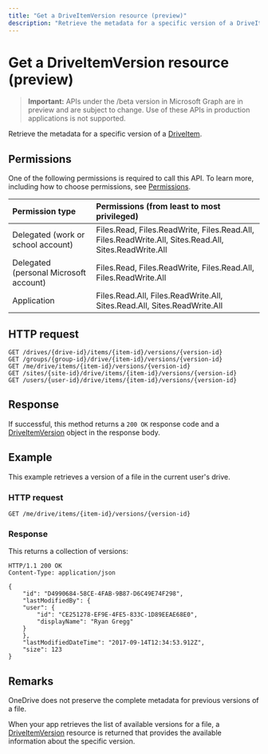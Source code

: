 ```yaml
---
title: "Get a DriveItemVersion resource (preview)"
description: "Retrieve the metadata for a specific version of a DriveItem."
---
```


# Get a DriveItemVersion resource (preview)

> **Important:** APIs under the /beta version in Microsoft Graph are in preview and are subject to change. Use of these APIs in production applications is not supported.

Retrieve the metadata for a specific version of a [DriveItem](../resources/driveitem.md).

## Permissions

One of the following permissions is required to call this API. To learn more, including how to choose permissions, see [Permissions](/graph/permissions-reference).

|Permission type      | Permissions (from least to most privileged)              |
|:--------------------|:---------------------------------------------------------|
|Delegated (work or school account) | Files.Read, Files.ReadWrite, Files.Read.All, Files.ReadWrite.All, Sites.Read.All, Sites.ReadWrite.All    |
|Delegated (personal Microsoft account) | Files.Read, Files.ReadWrite, Files.Read.All, Files.ReadWrite.All    |
|Application | Files.Read.All, Files.ReadWrite.All, Sites.Read.All, Sites.ReadWrite.All |


## HTTP request

<!-- { "blockType": "ignored"} -->

```http
GET /drives/{drive-id}/items/{item-id}/versions/{version-id}
GET /groups/{group-id}/drive/{item-id}/versions/{version-id}
GET /me/drive/items/{item-id}/versions/{version-id}
GET /sites/{site-id}/drive/items/{item-id}/versions/{version-id}
GET /users/{user-id}/drive/items/{item-id}/versions/{version-id}
```

## Response

If successful, this method returns a `200 OK` response code and a [DriveItemVersion](../resources/driveitemversion.md) object in the response body.


## Example

This example retrieves a version of a file in the current user's drive.

### HTTP request

<!-- { "blockType": "request", "name": "get-single-version", "scopes": "files.read" } -->

```http
GET /me/drive/items/{item-id}/versions/{version-id}
```

### Response

This returns a collection of versions:

<!-- { "blockType": "response", "@odata.type": "microsoft.graph.driveItemVersion", "truncated": true } -->

```http
HTTP/1.1 200 OK
Content-Type: application/json

{
    "id": "D4990684-58CE-4FAB-9B87-D6C49E74F298",
    "lastModifiedBy": {
    "user": {
        "id": "CE251278-EF9E-4FE5-833C-1D89EEAE68E0",
        "displayName": "Ryan Gregg"
    }
    },
    "lastModifiedDateTime": "2017-09-14T12:34:53.912Z",
    "size": 123
}
```

## Remarks

OneDrive does not preserve the complete metadata for previous versions of a file.

When your app retrieves the list of available versions for a file, a [DriveItemVersion](../resources/driveitemversion.md) resource is returned that provides the available information about the specific version.


<!-- {
  "type": "#page.annotation",
  "description": "List, review, and download previous versions of a driveItem",
  "keywords": "version, version history, versions",
  "section": "documentation",
  "tocPath": "Items/Version history"
} -->
